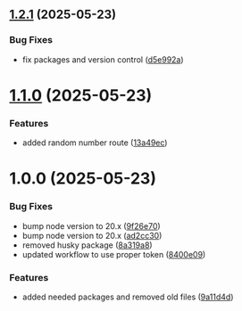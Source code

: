 ## [1.2.1](https://github.com/ceckles/basicReactExpress/compare/v1.2.0...v1.2.1) (2025-05-23)


### Bug Fixes

* fix packages and version control ([d5e992a](https://github.com/ceckles/basicReactExpress/commit/d5e992ac3f96e3998fa490db867b248b481818c1))

# [1.1.0](https://github.com/ceckles/basicReactExpress/compare/v1.0.0...v1.1.0) (2025-05-23)


### Features

* added random number route ([13a49ec](https://github.com/ceckles/basicReactExpress/commit/13a49ec7ebecc7685453b4bc2138380ce2a6a53a))

# 1.0.0 (2025-05-23)


### Bug Fixes

* bump node version to 20.x ([9f26e70](https://github.com/ceckles/basicReactExpress/commit/9f26e7063d799018ec202afaa2d19657c9744058))
* bump node version to 20.x ([ad2cc30](https://github.com/ceckles/basicReactExpress/commit/ad2cc30f0eee2f9768e02398e7edc193488498da))
* removed husky package ([8a319a8](https://github.com/ceckles/basicReactExpress/commit/8a319a88273ef22839e1ccf886d9fae6c4fd60f7))
* updated workflow to use proper token ([8400e09](https://github.com/ceckles/basicReactExpress/commit/8400e093db7249d77f6bc1f5f7f4fe09dd33263c))


### Features

* added needed packages and removed old files ([9a11d4d](https://github.com/ceckles/basicReactExpress/commit/9a11d4dee4c9d69c1f26612b1ac1700bfff68b23))
